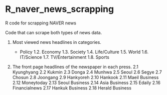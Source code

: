 # R_naver_news_scrapping
R code for scrapping NAVER news

Code that can scrape both types of news data.

1. Most viewed news headlines in categories.
    - Policy
    1.2. Economy
    1.3. Society
    1.4. Life/Culture
    1.5. World
    1.6. IT/Science
    1.7. TV/Entertainment
    1.8. Sports
 
2. The front page headlines of the newspaper in each press.
    2.1 Kyunghyang
    2.2 Kukmin
    2.3 Donga
    2.4 Munhwa
    2.5 Seoul
    2.6 Segye
    2.7 Chosun
    2.8 Joongang
    2.9 Hankyoreh
    2.10 Hankook
    2.11 Maeil Business
    2.12 Moneytoday
    2.13 Seoul Business
    2.14 Asia Business
    2.15 Edaily
    2.16 Financialnews
    2.17 Hankuk Business
    2.18 Herald Business
